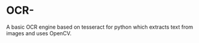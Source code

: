 # OCR-
A basic OCR engine based on tesseract for python which extracts text from images and uses OpenCV.
